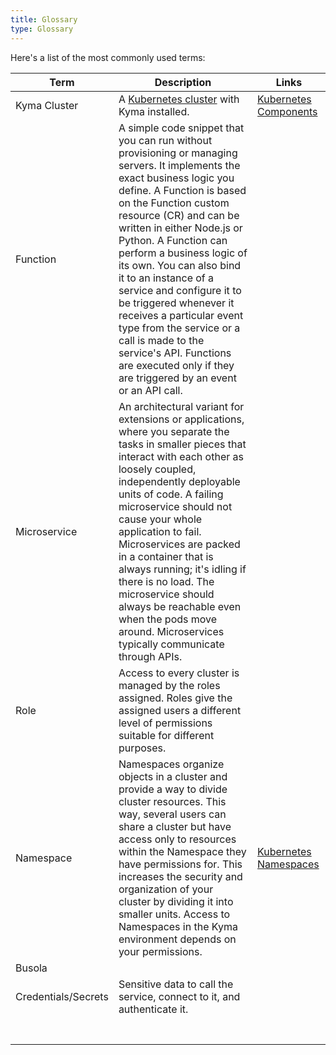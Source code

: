 ```yaml
---
title: Glossary
type: Glossary
---
```


<!-- Content partly copied from [SKR docu: Basic Concepts](https://help.sap.com/viewer/DRAFT/65de2977205c403bbc107264b8eccf4b/Cloud/en-US/468c2f3c3ca24c2c8497ef9f83154c44.html#loio4a0dd09368ce40bfa3c99cae46de49e1) -->

Here's a list of the most commonly used terms:

| Term                | Description                                                                                                                                                                                                                                                                                                                                                                                                                                                                         | Links |
| ------------------- | ----------------------------------------------------------------------------------------------------------------------------------------------------------------------------------------------------------------------------------------------------------------------------------------------------------------------------------------------------------------------------------------------------------------------------------------------------------------------------------- | ----- |
| Kyma Cluster        | A [Kubernetes cluster](https://kubernetes.io/docs/reference/glossary/?fundamental=true#term-cluster) with Kyma installed.                                                                                                                                                                                                                                                                                                                                                                                                                                                                 | [Kubernetes Components](https://kubernetes.io/docs/concepts/overview/components/) |
| Function            | A simple code snippet that you can run without provisioning or managing servers. It implements the exact business logic you define. A Function is based on the Function custom resource (CR) and can be written in either Node.js or Python. A Function can perform a business logic of its own. You can also bind it to an instance of a service and configure it to be triggered whenever it receives a particular event type from the service or a call is made to the service's API. Functions are executed only if they are triggered by an event or an API call. |       |
| Microservice        | An architectural variant for extensions or applications, where you separate the tasks in smaller pieces that interact with each other as loosely coupled, independently deployable units of code. A failing microservice should not cause your whole application to fail. Microservices are packed in a container that is always running; it's idling if there is no load. The microservice should always be reachable even when the pods move around. Microservices typically communicate through APIs.                                                                                                                                                                   |       |
| Role                | Access to every cluster is managed by the roles assigned. Roles give the assigned users a different level of permissions suitable for different purposes.                                                                                                                                                                                                                                                                                                                  |       |
| Namespace           | Namespaces organize objects in a cluster and provide a way to divide cluster resources. This way, several users can share a cluster but have access only to resources within the Namespace they have permissions for. This increases the security and organization of your cluster by dividing it into smaller units. Access to Namespaces in the Kyma environment depends on your permissions.                                                                                     | [Kubernetes Namespaces](https://kubernetes.io/docs/concepts/overview/working-with-objects/namespaces/) |
| Busola              |                                                                                                                                                                                                                                                                                                                                                                                                                                                                                     |       |
| Credentials/Secrets | Sensitive data to call the service, connect to it, and authenticate it.                                                                                                                                                                                                                                                                                                                                                                                                             |       |
|                     |                                                                                                                                                                                                                                                                                                                                                                                                                                                                                     |       |
|                     |                                                                                                                                                                                                                                                                                                                                                                                                                                                                                     |       |
|                     |                                                                                                                                                                                                                                                                                                                                                                                                                                                                                     |       |
|                     |                                                                                                                                                                                                                                                                                                                                                                                                                                                                                     |       |
|                     |                                                                                                                                                                                                                                                                                                                                                                                                                                                                                     |       |
|                     |                                                                                                                                                                                                                                                                                                                                                                                                                                                                                     |       |
|                     |                                                                                                                                                                                                                                                                                                                                                                                                                                                                                     |       |
